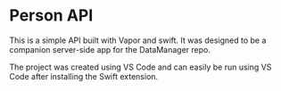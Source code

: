 # Person API

This is a simple API built with Vapor and swift.  It was designed to be a companion server-side app for the DataManager repo.

The project was created using VS Code and can easily be run using VS Code after installing the Swift extension.
